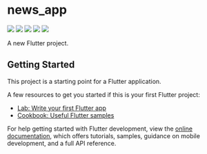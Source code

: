 # news_app
<p><img src="./images/Screenshot_20230311-215927.jpg">
<img src="./images/Screenshot_20230311-215951.jpg">
<img src="./images/Screenshot_20230311-220003.jpg">
<img src="./images/Screenshot_20230311-220016.jpg">
<img src="./images/Screenshot_20230311-220147.jpg">
</p>

A new Flutter project.

## Getting Started

This project is a starting point for a Flutter application.

A few resources to get you started if this is your first Flutter project:

- [Lab: Write your first Flutter app](https://docs.flutter.dev/get-started/codelab)
- [Cookbook: Useful Flutter samples](https://docs.flutter.dev/cookbook)

For help getting started with Flutter development, view the
[online documentation](https://docs.flutter.dev/), which offers tutorials,
samples, guidance on mobile development, and a full API reference.
